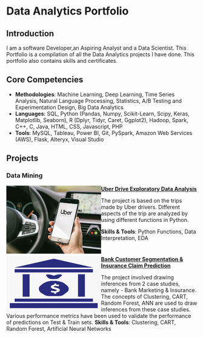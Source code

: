# Data Analytics Portfolio 

## Introduction
I am a software Developer,an Aspiring Analyst and a Data Scientist.
This Portfolio is a compilation of all the Data Analytics projects I have done. This portfolio also contains skills and certificates. 

## Core Competencies

- **Methodologies**: Machine Learning, Deep Learning, Time Series Analysis, Natural Language Processing, Statistics, A/B Testing and Experimentation Design, Big Data Analytics
- **Languages**: SQL, Python (Pandas, Numpy, Scikit-Learn, Scipy, Keras, Matplotlib, Seaborn), R (Dplyr, Tidyr, Caret, Ggplot2), Hadoop, Spark, C++, C, Java, HTML, CSS, Javascript, PHP 
- **Tools**: MySQL, Tableau, Power BI, Git, PySpark, Amazon Web Services (AWS), Flask, Alteryx, Visual Studio

## Projects

### Data Mining
<img align="left" width="250" height="180" src="https://github.com/hmr2899/Data-Analytics-Portfolio/blob/main/Images/uber.jpg"> **[Uber Drive Exploratory Data Analysis](https://github.com/hmr2899/Uber-EDA)**

The project is based on the trips made by Uber drivers. Different aspects of the trip are analyzed by using different functions in Python.

 **Skills & Tools**: Python Functions, Data Interpretation, EDA

#

<img align="left" width="250" height="150" src="https://github.com/hmr2899/Data-Analytics-Portfolio/blob/main/Images/bank.png"> **[Bank Customer Segmentation & Insurance Claim Prediction](https://github.com/hmr2899/bank-customer-segmentation)**

The project involved drawing inferences from 2 case studies, namely - Bank Marketing & Insurance. The concepts of Clustering, CART, Random Forest, ANN are used to draw inferences from these case studies. Various performance metrics have been used to validate the performance of predictions on Test & Train sets.
**Skills & Tools**: Clustering, CART, Random Forest, Artificial Neural Networks
